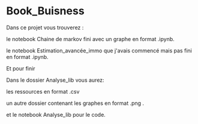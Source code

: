 # Book_Buisness

Dans ce projet vous trouverez :

le notebook Chaine de markov fini avec un graphe en format .ipynb.

le notebook Estimation_avancée_immo que j'avais commencé mais pas fini en format .ipynb.

Et pour finir

Dans le dossier Analyse_lib vous aurez:

les ressources en format .csv

un autre dossier contenant les graphes en format .png .

et le notebook Analyse_lib pour le code.
